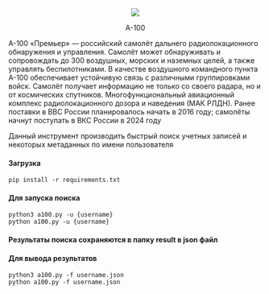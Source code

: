 <div align="center">
<img src="A-100.jpg">
<p>A-100</p>
</div>

А-100 «Премьер» — российский самолёт дальнего радиолокационного обнаружения и управления. Самолёт может обнаруживать и сопровождать до 300 воздушных, морских и наземных целей, а также управлять беспилотниками. В качестве воздушного командного пункта А-100 обеспечивает устойчивую связь с различными группировками войск. Самолёт получает информацию не только со своего радара, но и от космических спутников. Многофункциональный авиационный комплекс радиолокационного дозора и наведения (МАК РЛДН).
Ранее поставки в ВВС России планировалось начать в 2016 году; самолёты начнут поступать в ВКС России в 2024 году

Данный инструмент производить быстрый поиск учетных записей и некоторых метаданных по имени пользователя

#### Загрузка
```shell
pip install -r requirements.txt
```

#### Для запуска поиска
```shell
python3 a100.py -u {username}
python a100.py -u {username}
```

#### Результаты поиска сохраняются в папку result в json файл
#### Для вывода результатов
```shell
python3 a100.py -f username.json
python a100.py -f username.json
```
